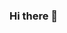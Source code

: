 ### Hi there 👋

<!--
**Ash-ketchm/Ash-ketchm** is a ✨ _special_ ✨ repository because its `README.md` (this file) appears on your GitHub profile.
![METRICS](metrics.svg)


